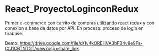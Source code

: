 # React_ProyectoLoginconRedux
Primer e-commerce con carrito de compras utilizando react redux y con conexion a base de datos por API. 
En proceso: proceso de login en firabase.

Demo: https://drive.google.com/file/d/1v4kOREHVA3bFB4v9e9Fs-CtJ1CBTNTGT/view?usp=share_link 

